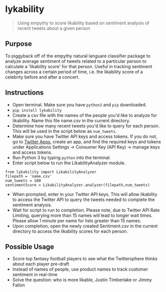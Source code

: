 # lykability
> Using empythy to score likability based on sentiment analysis of recent tweets about a given person

## Purpose
To piggyback off of the empythy natural languare classifier package to analyze average sentiment of tweets related to a particular person to calculate a 'likability score' for that person.  Useful in tracking sentiment changes across a certain period of time, i.e. the likability score of a celebrity before and after a concert.


## Instructions
- Open terminal.  Make sure you have ```python3``` and ```pip``` downloaded.
- ```pip install lykability```
- Create a csv file with the names of the people you'd like to analyze for likability.  Name this file name.csv in the current directory.
- Determine how many recent tweets you'd like to query for each person.  This will be used in the script below as ```num_tweets```.
- Make sure you have Twitter API keys and access tokens.  If you do not, go to [Twitter Apps](https://apps.twitter.com/), create an app, and find the required keys and tokens under Applications Settings -> Consumer Key (API Key) -> manage keys and access tokens.
- Run Python 3 by typing ```python``` into the terminal.
- Enter script below to run the LikabilityAnalyzer module.
```
from lykability import LikabilityAnalyzer
filepath = 'name.csv'
num_tweets = 100
sentimentScore = LikabilityAnalyzer.analyzer(filepath,num_tweets)
```
- When prompted, enter in your Twitter API keys.  This will allow likability to access the Twitter API to query the tweets needed to complete the sentiment analysis.  
- Wait for script to run to completion.  Please note, due to Twitter API Rate Limiting, querying more than 15 names will lead to longer wait times.  Please allow 1 minute per name for lists greater than 15 names.
- Upon completion, open the newly created Sentiment.csv in the current directory to access the likability scores for each person.


## Possible Usage
- Score top fantasy football players to see what the Twittersphere thinks about each player pre-draft
- Instead of names of people, use product names to track customer sentiment in real-time
- Solve the question: who is more likable, Justin Timberlake or Jimmy Fallon


